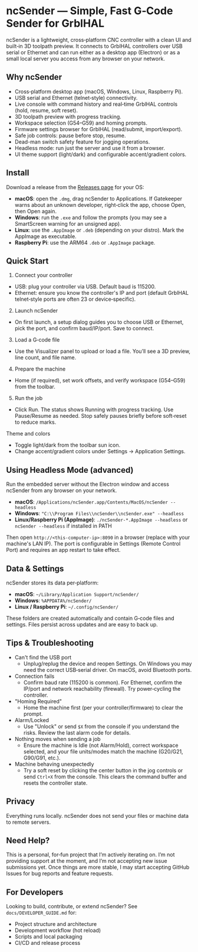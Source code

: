 # ncSender — Simple, Fast G‑Code Sender for GrblHAL

ncSender is a lightweight, cross‑platform CNC controller with a clean UI and built‑in 3D toolpath preview. It connects to GrblHAL controllers over USB serial or Ethernet and can run either as a desktop app (Electron) or as a small local server you access from any browser on your network.

## Why ncSender
- Cross‑platform desktop app (macOS, Windows, Linux, Raspberry Pi).
- USB serial and Ethernet (telnet‑style) connectivity.
- Live console with command history and real‑time GrblHAL controls (hold, resume, soft reset).
- 3D toolpath preview with progress tracking.
- Workspace selection (G54–G59) and homing prompts.
- Firmware settings browser for GrblHAL (read/submit, import/export).
- Safe job controls: pause before stop, resume.
- Dead-man switch safety feature for jogging operations.
- Headless mode: run just the server and use it from a browser.
- UI theme support (light/dark) and configurable accent/gradient colors.

## Install

Download a release from the [Releases page](https://github.com/siganberg/ncSender/releases) for your OS:

- **macOS**: open the `.dmg`, drag ncSender to Applications. If Gatekeeper warns about an unknown developer, right‑click the app, choose Open, then Open again.
- **Windows**: run the `.exe` and follow the prompts (you may see a SmartScreen warning for an unsigned app).
- **Linux**: use the `.AppImage` or `.deb` (depending on your distro). Mark the AppImage as executable.
- **Raspberry Pi**: use the ARM64 `.deb` or `.AppImage` package.

## Quick Start
1) Connect your controller
- USB: plug your controller via USB. Default baud is 115200.
- Ethernet: ensure you know the controller's IP and port (default GrblHAL telnet‑style ports are often 23 or device‑specific).

2) Launch ncSender
- On first launch, a setup dialog guides you to choose USB or Ethernet, pick the port, and confirm baud/IP/port. Save to connect.

3) Load a G‑code file
- Use the Visualizer panel to upload or load a file. You’ll see a 3D preview, line count, and file name.

4) Prepare the machine
- Home (if required), set work offsets, and verify workspace (G54–G59) from the toolbar.

5) Run the job
- Click Run. The status shows Running with progress tracking. Use Pause/Resume as needed. Stop safely pauses briefly before soft‑reset to reduce marks.

Theme and colors
- Toggle light/dark from the toolbar sun icon.
- Change accent/gradient colors under Settings → Application Settings.

## Using Headless Mode (advanced)
Run the embedded server without the Electron window and access ncSender from any browser on your network.

- **macOS**: `/Applications/ncSender.app/Contents/MacOS/ncSender --headless`
- **Windows**: `"C:\\Program Files\\ncSender\\ncSender.exe" --headless`
- **Linux/Raspberry Pi (AppImage)**: `./ncSender-*.AppImage --headless` or `ncSender --headless` if installed in PATH

Then open `http://<this-computer-ip>:8090` in a browser (replace with your machine's LAN IP). The port is configurable in Settings (Remote Control Port) and requires an app restart to take effect.

## Data & Settings
ncSender stores its data per‑platform:
- **macOS**: `~/Library/Application Support/ncSender/`
- **Windows**: `%APPDATA%/ncSender/`
- **Linux / Raspberry Pi**: `~/.config/ncSender/`

These folders are created automatically and contain G‑code files and settings. Files persist across updates and are easy to back up.

## Tips & Troubleshooting
- Can't find the USB port
  - Unplug/replug the device and reopen Settings. On Windows you may need the correct USB‑serial driver. On macOS, avoid Bluetooth ports.
- Connection fails
  - Confirm baud rate (115200 is common). For Ethernet, confirm the IP/port and network reachability (firewall). Try power‑cycling the controller.
- "Homing Required"
  - Home the machine first (per your controller/firmware) to clear the prompt.
- Alarm/Locked
  - Use "Unlock" or send `$X` from the console if you understand the risks. Review the last alarm code for details.
- Nothing moves when sending a job
  - Ensure the machine is Idle (not Alarm/Hold), correct workspace selected, and your file units/modes match the machine (G20/G21, G90/G91, etc.).
- Machine behaving unexpectedly
  - Try a soft reset by clicking the center button in the jog controls or send `Ctrl+X` from the console. This clears the command buffer and resets the controller state.

## Privacy
Everything runs locally. ncSender does not send your files or machine data to remote servers.

## Need Help?
This is a personal, for‑fun project that I’m actively iterating on. I’m not providing support at the moment, and I’m not accepting new issue submissions yet. Once things are more stable, I may start accepting GitHub Issues for bug reports and feature requests.

## For Developers
Looking to build, contribute, or extend ncSender? See `docs/DEVELOPER_GUIDE.md` for:
- Project structure and architecture
- Development workflow (hot reload)
- Scripts and local packaging
- CI/CD and release process
